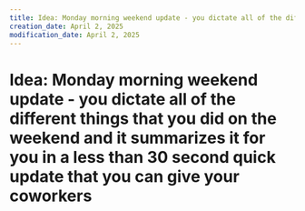 ```yaml
---
title: Idea: Monday morning weekend update - you dictate all of the different…
creation_date: April 2, 2025
modification_date: April 2, 2025
---
```



# Idea: Monday morning weekend update - you dictate all of the different things that you did on the weekend and it summarizes it for you in a less than 30 second quick update that you can give your coworkers
